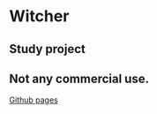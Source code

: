 # Witcher
## Study project

## Not any commercial use.

[Github pages](https://ok-webdev.github.io/Witcher/) 
